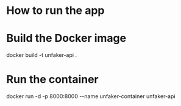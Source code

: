 # How to run the app

# Build the Docker image
docker build -t unfaker-api .

# Run the container
docker run -d -p 8000:8000 --name unfaker-container unfaker-api